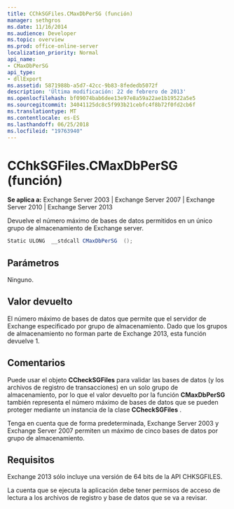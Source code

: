```yaml
---
title: CChkSGFiles.CMaxDbPerSG (función)
manager: sethgros
ms.date: 11/16/2014
ms.audience: Developer
ms.topic: overview
ms.prod: office-online-server
localization_priority: Normal
api_name:
- CMaxDbPerSG
api_type:
- dllExport
ms.assetid: 5871988b-a5d7-42cc-9b83-8fededb5072f
description: 'Última modificación: 22 de febrero de 2013'
ms.openlocfilehash: bf09074bab6dee13e97e8a59a22ae1b19522a5e5
ms.sourcegitcommit: 34041125dc8c5f993b21cebfc4f8b72f0fd2cb6f
ms.translationtype: MT
ms.contentlocale: es-ES
ms.lasthandoff: 06/25/2018
ms.locfileid: "19763940"
---
```

# <a name="cchksgfilescmaxdbpersg-function"></a>CChkSGFiles.CMaxDbPerSG (función)

**Se aplica a:** Exchange Server 2003 | Exchange Server 2007 | Exchange Server 2010 | Exchange Server 2013
  
Devuelve el número máximo de bases de datos permitidos en un único grupo de almacenamiento de Exchange server.
  
```cs
Static ULONG  __stdcall CMaxDbPerSG  ();

```

## <a name="parameters"></a>Parámetros

Ninguno.
  
## <a name="return-value"></a>Valor devuelto

El número máximo de bases de datos que permite que el servidor de Exchange especificado por grupo de almacenamiento. Dado que los grupos de almacenamiento no forman parte de Exchange 2013, esta función devuelve 1.
  
## <a name="remarks"></a>Comentarios

Puede usar el objeto **CCheckSGFiles** para validar las bases de datos (y los archivos de registro de transacciones) en un solo grupo de almacenamiento, por lo que el valor devuelto por la función **CMaxDbPerSG** también representa el número máximo de bases de datos que se pueden proteger mediante un instancia de la clase **CCheckSGFiles** . 
  
Tenga en cuenta que de forma predeterminada, Exchange Server 2003 y Exchange Server 2007 permiten un máximo de cinco bases de datos por grupo de almacenamiento.
  
## <a name="requirements"></a>Requisitos

Exchange 2013 sólo incluye una versión de 64 bits de la API CHKSGFILES.
  
La cuenta que se ejecuta la aplicación debe tener permisos de acceso de lectura a los archivos de registro y base de datos que se va a revisar.
  

